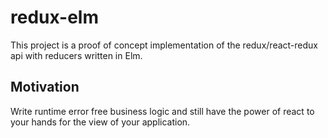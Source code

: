 # redux-elm

This project is a proof of concept implementation of the redux/react-redux api with reducers written in Elm. 

## Motivation

Write runtime error free business logic and still have the power of react to your hands for the view of your application.